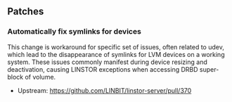 ## Patches

### Automatically fix symlinks for devices

This change is workaround for specific set of issues, often related to udev,
which lead to the disappearance of symlinks for LVM devices on a working system.
These issues commonly manifest during device resizing and deactivation,
causing LINSTOR exceptions when accessing DRBD super-block of volume.

- Upstream: https://github.com/LINBIT/linstor-server/pull/370
